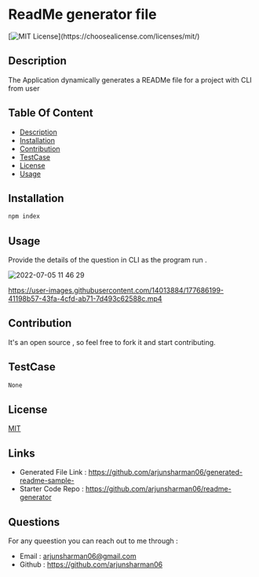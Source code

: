  
# ReadMe generator file

[![MIT License](https://img.shields.io/apm/l/atomic-design-ui.svg?)](https://choosealicense.com/licenses/mit/)

## Description
The Application dynamically generates a READMe file for a project with CLI from user 

## Table Of Content
 * [Description](#description)
 * [Installation](#installation)
 * [Contribution](#contribution)
 * [TestCase](#testcase)
 * [License](#license)
 * [Usage](#usage)

    
## Installation
```bash
npm index 
 ```

## Usage
 Provide the details of the question in CLI as the program run .
 
![2022-07-05 11 46 29](https://user-images.githubusercontent.com/14013884/177367143-85a674f1-81ef-4f84-9c3a-26b376968932.png)



https://user-images.githubusercontent.com/14013884/177686199-41198b57-43fa-4cfd-ab71-7d493c62588c.mp4


## Contribution
It's an open source , so feel free to fork it and start contributing.


## TestCase
```bash
None 
 ```

## License
[MIT](https://choosealicense.com/licenses/mit/)

## Links
 - Generated File Link : https://github.com/arjunsharman06/generated-readme-sample-
 - Starter Code Repo : https://github.com/arjunsharman06/readme-generator

## Questions
For any queestion you can reach out to me through :
 * Email : arjunsharman06@gmail.com
 * Github : https://github.com/arjunsharman06

